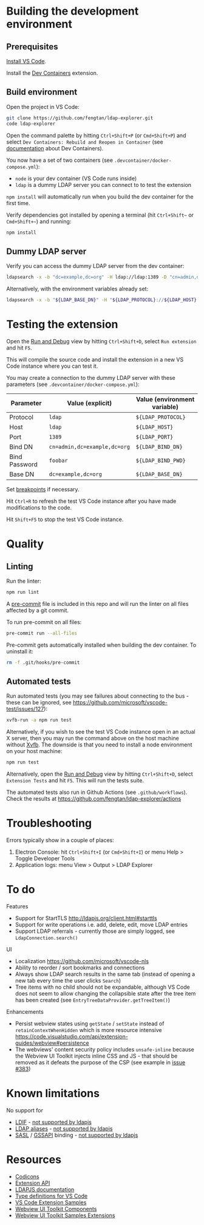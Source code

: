 # Building the development environment

## Prerequisites

[Install VS Code](https://code.visualstudio.com/docs/setup/setup-overview).

Install the [Dev Containers](https://marketplace.visualstudio.com/items?itemName=ms-vscode-remote.remote-containers) extension.

## Build environment

Open the project in VS Code:

```sh
git clone https://github.com/fengtan/ldap-explorer.git
code ldap-explorer
```

Open the command palette by hitting `Ctrl+Shift+P` (or `Cmd+Shift+P`) and select `Dev Containers: Rebuild and Reopen in Container` (see [documentation](https://code.visualstudio.com/docs/remote/containers) about Dev Containers).

You now have a set of two containers (see `.devcontainer/docker-compose.yml`):
- `node` is your dev container (VS Code runs inside)
- `ldap` is a dummy LDAP server you can connect to to test the extension

`npm install` will automatically run when you build the dev container for the first time.

Verify dependencies got installed by opening a terminal (hit `Ctrl+Shift~` or `Cmd+Shift+~`) and running:

```sh
npm install
```

## Dummy LDAP server

Verify you can access the dummy LDAP server from the dev container:

```sh
ldapsearch -x -b "dc=example,dc=org" -H ldap://ldap:1389 -D "cn=admin,dc=example,dc=org" -w foobar -LLL
```

Alternatively, with the environment variables already set:

```sh
ldapsearch -x -b "${LDAP_BASE_DN}" -H "${LDAP_PROTOCOL}://${LDAP_HOST}:${LDAP_PORT}" -D "${LDAP_BIND_DN}" -w "${LDAP_BIND_PWD}" -LLL
```

# Testing the extension

Open the [Run and Debug](https://code.visualstudio.com/docs/editor/debugging) view by hitting `Ctrl+Shift+D`, select `Run extension` and hit `F5`.

This will compile the source code and install the extension in a new VS Code instance where you can test it.

You may create a connection to the dummy LDAP server with these parameters (see `.devcontainer/docker-compose.yml`):

| Parameter     | Value (explicit)             | Value (environment variable) |
|---------------|------------------------------|------------------------------|
| Protocol      | `ldap`                       | `${LDAP_PROTOCOL}`           |
| Host          | `ldap`                       | `${LDAP_HOST}`               |
| Port          | `1389`                       | `${LDAP_PORT}`               |
| Bind DN       | `cn=admin,dc=example,dc=org` | `${LDAP_BIND_DN}`            |
| Bind Password | `foobar`                     | `${LDAP_BIND_PWD}`           |
| Base DN       | `dc=example,dc=org`          | `${LDAP_BASE_DN}`            |

Set [breakpoints](https://code.visualstudio.com/docs/editor/debugging#_breakpoints) if necessary.

Hit `Ctrl+R` to refresh the test VS Code instance after you have made modifications to the code.

Hit `Shift+F5` to stop the test VS Code instance.

# Quality

## Linting

Run the linter:

```sh
npm run lint
```

A [pre-commit](https://pre-commit.com/) file is included in this repo and will run the linter on all files affected by a git commit.

To run pre-commit on all files:

```sh
pre-commit run --all-files
```

Pre-commit gets automatically installed when building the dev container. To uninstall it:

```sh
rm -f .git/hooks/pre-commit
```

## Automated tests

Run automated tests (you may see failures about connecting to the bus - these can be ignored, see https://github.com/microsoft/vscode-test/issues/127):

```sh
xvfb-run -a npm run test
```

Alternatively, if you wish to see the test VS Code instance open in an actual X server, then you may run the command above on the host machine without [Xvfb](https://www.x.org/releases/X11R7.6/doc/man/man1/Xvfb.1.xhtml). The downside is that you need to install a node environment on your host machine:

```sh
npm run test
```

Alternatively, open the [Run and Debug](https://code.visualstudio.com/docs/editor/debugging) view by hitting `Ctrl+Shift+D`, select `Extension Tests` and hit `F5`. This will run the tests suite.

The automated tests also run in Github Actions (see `.github/workflows`). Check the results at https://github.com/fengtan/ldap-explorer/actions

# Troubleshooting

Errors typically show in a couple of places:
1. Electron Console: hit `Ctrl+Shift+I` (or `Cmd+Shift+I`) or menu Help > Toggle Developer Tools
2. Application logs: menu View > Output > LDAP Explorer

# To do

Features
- Support for StartTLS http://ldapjs.org/client.html#starttls
- Support for write operations i.e. add, delete, edit, move LDAP entries
- Support LDAP referrals - currently those are simply logged, see `LdapConnection.search()`

UI
- Localization https://github.com/microsoft/vscode-nls
- Ability to reorder / sort bookmarks and connections
- Always show LDAP search results in the same tab (instead of opening a new tab every time the user clicks `Search`)
- Tree items with no child should not be expandable, although VS Code does not seem to allow changing the collapsible state after the tree item has been created (see `EntryTreeDataProvider.getTreeItem()`)

Enhancements
- Persist webview states using `getState` / `setState` instead of `retainContextWhenHidden` which is more resource intensive https://code.visualstudio.com/api/extension-guides/webview#persistence
- The webviews' content security policy includes `unsafe-inline` because the Webview UI Toolkit injects inline CSS and JS - that should be removed as it defeats the purpose of the CSP (see example in [issue #383](https://github.com/microsoft/vscode-webview-ui-toolkit/pull/383))

# Known limitations

No support for
- [LDIF](https://en.wikipedia.org/wiki/LDAP_Data_Interchange_Format) - [not supported by ldapjs](http://ldapjs.org/#whats-not-in-the-box)
- [LDAP aliases](https://ldapwiki.com/wiki/Alias) - [not supported by ldapjs](http://ldapjs.org/#whats-not-in-the-box)
- [SASL](https://en.wikipedia.org/wiki/Simple_Authentication_and_Security_Layer) / [GSSAPI](https://en.wikipedia.org/wiki/Generic_Security_Services_Application_Program_Interface) binding - [not supported by ldapjs](https://github.com/ldapjs/node-ldapjs/issues/85)

# Resources

- [Codicons](https://microsoft.github.io/vscode-codicons/dist/codicon.html)
- [Extension API](https://code.visualstudio.com/api)
- [LDAPJS documentation](http://ldapjs.org/)
- [Type definitions for VS Code](https://github.com/DefinitelyTyped/DefinitelyTyped/blob/master/types/vscode)
- [VS Code Extension Samples](https://github.com/microsoft/vscode-extension-samples/)
- [Webview UI Toolkit Components](https://github.com/microsoft/vscode-webview-ui-toolkit/blob/main/docs/components.md)
- [Webview UI Toolkit Samples Extensions](https://github.com/microsoft/vscode-webview-ui-toolkit-samples)
